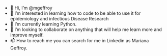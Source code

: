 - 👋 Hi, I’m @mgeffroy
- 👀 I’m interested in learning how to code to be able to use it for epidemiology and infectious Disease Research
- 🌱 I’m currently learning Python.
- 💞️ I’m looking to collaborate on anything that will help me learn more and improve myself. 
- 📫 How to reach me you can search for me in Linkedin as Mariana Geffroy.


